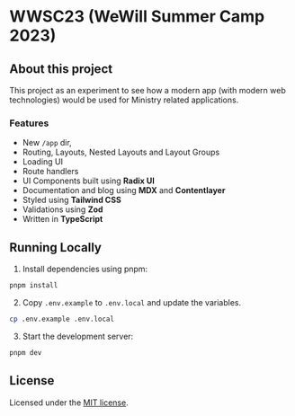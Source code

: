 # WWSC23 (WeWill Summer Camp 2023)

## About this project
This project as an experiment to see how a modern app (with modern web technologies) would be used for Ministry related applications.

### Features
- New `/app` dir,
- Routing, Layouts, Nested Layouts and Layout Groups
- Loading UI
- Route handlers
- UI Components built using **Radix UI**
- Documentation and blog using **MDX** and **Contentlayer**
- Styled using **Tailwind CSS**
- Validations using **Zod**
- Written in **TypeScript**

## Running Locally

1. Install dependencies using pnpm:

```sh
pnpm install
```

2. Copy `.env.example` to `.env.local` and update the variables.

```sh
cp .env.example .env.local
```

3. Start the development server:

```sh
pnpm dev
```

## License

Licensed under the [MIT license](https://github.com/shadcn/taxonomy/blob/main/LICENSE.md).
